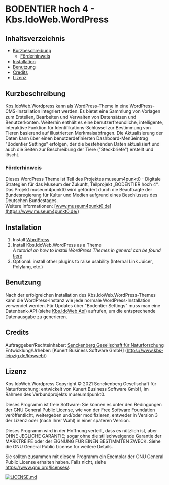 # BODENTIER hoch 4 - Kbs.IdoWeb.WordPress

## Inhaltsverzeichnis  
- [Kurzbeschreibung](#Kurzbeschreibung)
  - [Förderhinweis](#Förderhinweis)
- [Installation](#Installation)
- [Benutzung](#Benutzung)
- [Credits](#Credits)
- [Lizenz](#Lizenz)

## Kurzbeschreibung
Kbs.IdoWeb.Wordpress kann als WordPress-Theme in eine WordPress-CMS-Installation integriert werden. Es bietet eine Sammlung von Vorlagen zum Erstellen, Bearbeiten und Verwalten von Datensätzen und Benutzerkonten. Weiterhin enthält es eine benutzerfreundliche, intelligente, interaktive Funktion für Identifikations-Schlüssel zur Bestimmung von Tieren basierend auf illustrierten Merkmalsabfragen.
Die Aktualisierung der Daten kann über einen benutzerdefinierten Dashboard-Menüeintrag "Bodentier Settings" erfolgen, der die bestehenden Daten aktualisiert und auch die Seiten zur Beschreibung der Tiere ("Steckbriefe") erstellt und löscht.

### Förderhinweis
Dieses WordPress Theme ist Teil des Projektes museum4punkt0 - Digitale Strategien für das Museum der Zukunft, Teilprojekt „BODENTIER hoch 4“. Das Projekt museum4punkt0 wird gefördert durch die  Beauftragte der Bundesregierung für Kultur und Medien aufgrund eines Beschlusses des Deutschen Bundestages.  
Weitere Informationen: [www.museum4punkt0.de](https://www.museum4punkt0.de/)

## Installation
  1. Install [WordPress](https://wordpress.org/support/article/how-to-install-wordpress/)
  2. Install Kbs.IdoWeb.WordPress as a Theme  
    *A tutorial on how to install WordPress Themes in general can be found [here](https://www.wpbeginner.com/beginners-guide/how-to-install-a-wordpress-theme/)*
  3. Optional: install other plugins to raise usability (Internal Link Juicer, Polylang, etc.)    

## Benutzung
Nach der erfolgreichen Installation des Kbs.IdoWeb.WordPress-Themes kann die WordPress-Instanz wie jede normale WordPress-Installation verwendet werden.
Für Updates über "Bodentier Settings" muss man eine Datenbank-API (siehe [Kbs.IdoWeb.Api](https://github.com/senckenberg/Kbs.IdoWeb.Api/)) aufrufen, um die entsprechende Datenausgabe zu generieren.

## Credits  
Auftraggeber/Rechteinhaber: [Senckenberg Gesellschaft für Naturforschung](https://senckenberg.de/)  
Entwicklung/Urheber: [Kunert Business Software GmbH] (https://www.kbs-leipzig.de/kbsweb/)

## Lizenz  
Kbs.IdoWeb.Wordpress Copyright © 2021 Senckenberg Gesellschaft für Naturforschung; entwickelt von Kunert Business Software GmbH, im Rahmen des Verbundprojekts museum4punkt0.

Dieses Programm ist freie Software: Sie können es unter den Bedingungen der GNU General Public License, wie von der Free Software Foundation veröffentlicht, weitergeben und/oder modifizieren, entweder in Version 3 der Lizenz oder (nach Ihrer Wahl) in einer späteren Version.

Dieses Programm wird in der Hoffnung verteilt, dass es nützlich ist, aber OHNE JEGLICHE GARANTIE; sogar ohne die stillschweigende Garantie der MARKTREIFE oder der EIGNUNG FÜR EINEN BESTIMMTEN ZWECK. Siehe die GNU General Public License für weitere Details.

Sie sollten zusammen mit diesem Programm ein Exemplar der GNU General Public License erhalten haben. Falls nicht, siehe https://www.gnu.org/licenses/.

[![LICENSE.md](https://img.shields.io/badge/License-GPLv3-blue.svg)](/LICENSE.md)
